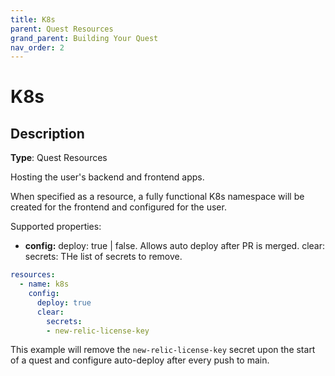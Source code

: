 ```yaml
---
title: K8s
parent: Quest Resources
grand_parent: Building Your Quest
nav_order: 2
---
```


# K8s

## Description

**Type**: Quest Resources

Hosting the user's backend and frontend apps.

When specified as a resource, a fully functional K8s namespace will be created for the frontend and configured for the user. 

Supported properties:

- **config:** 
    deploy: true | false. Allows auto deploy after PR is merged.
    clear:
      secrets: THe list of secrets to remove.
```yaml
resources:
  - name: k8s
    config:
      deploy: true
      clear:
        secrets:
        - new-relic-license-key
```

This example will remove the `new-relic-license-key` secret upon the start of a quest and configure auto-deploy after every push to main.